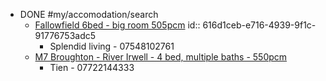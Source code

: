 - DONE #my/accomodation/search
	- [Fallowfield 6bed - big room 505pcm](https://www.spareroom.co.uk/flatshare/flatshare_detail.pl?flatshare_id=15388035&mode=contact&submode=bytel&flatshare_type=offered&search_id=1077989407&search_results=%2Fflatshare%2F%3Fsearch_id%3D1077989407%26&city_id=10&featured=&alert_id=&alert_type=&upgrade_required=0&)
	  id:: 616d1ceb-e716-4939-9f1c-91776753adc5
		- Splendid living - 07548102761
	- [M7 Broughton - River Irwell - 4 bed, multiple baths - 550pcm](https://www.spareroom.co.uk/flatshare/flatshare_detail.pl?flatshare_id=9828031&mode=details&flatshare_type=offered&search_id=1077989407&search_results=%2Fflatshare%2F%3Foffset%3D60%26search_id%3D1077989407%26sort_by%3Dage%26mode%3Dlist&city_id=10&featured=&alert_id=&alert_type=&)
		- Tien - 07722144333